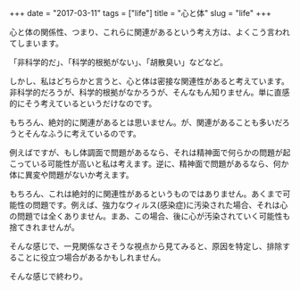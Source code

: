 +++
date = "2017-03-11"
tags = ["life"]
title = "心と体"
slug = "life"
+++

心と体の関係性、つまり、これらに関連があるという考え方は、よくこう言われてしまいます。

「非科学的だ」、「科学的根拠がない」、「胡散臭い」などなど。

しかし、私はどちらかと言うと、心と体は密接な関連性があると考えています。非科学的だろうが、科学的根拠がなかろうが、そんなもん知りません。単に直感的にそう考えているというだけなのです。

もちろん、絶対的に関連があるとは思いません。が、関連があることも多いだろうとそんなふうに考えているのです。

例えばですが、もし体調面で問題があるなら、それは精神面で何らかの問題が起こっている可能性が高いと私は考えます。逆に、精神面で問題があるなら、何か体に異変や問題がないか考えます。

もちろん、これは絶対的に関連性があるというものではありません。あくまで可能性の問題です。例えば、強力なウィルス(感染症)に汚染された場合、それは心の問題では全くありません。まあ、この場合、後に心が汚染されていく可能性も捨てきれませんが。

そんな感じで、一見関係なさそうな視点から見てみると、原因を特定し、排除することに役立つ場合があるかもしれません。

そんな感じで終わり。
		
